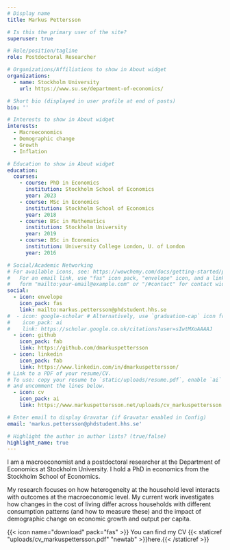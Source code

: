 ```yaml
---
# Display name
title: Markus Pettersson

# Is this the primary user of the site?
superuser: true

# Role/position/tagline
role: Postdoctoral Researcher

# Organizations/Affiliations to show in About widget
organizations:
  - name: Stockholm University
    url: https://www.su.se/department-of-economics/

# Short bio (displayed in user profile at end of posts)
bio: ''

# Interests to show in About widget
interests:
  - Macroeconomics
  - Demographic change
  - Growth
  - Inflation

# Education to show in About widget
education:
  courses:
    - course: PhD in Economics
      institution: Stockholm School of Economics
      year: 2023
    - course: MSc in Economics
      institution: Stockholm School of Economics
      year: 2018
    - course: BSc in Mathematics
      institution: Stockholm University
      year: 2019
    - course: BSc in Economics
      institution: University College London, U. of London
      year: 2016

# Social/Academic Networking
# For available icons, see: https://wowchemy.com/docs/getting-started/page-builder/#icons
#   For an email link, use "fas" icon pack, "envelope" icon, and a link in the
#   form "mailto:your-email@example.com" or "/#contact" for contact widget.
social:
  - icon: envelope
    icon_pack: fas
    link: mailto:markus.pettersson@phdstudent.hhs.se
#  - icon: google-scholar # Alternatively, use `graduation-cap` icon from `fas` icon pack
#    icon_pack: ai
#    link: https://scholar.google.co.uk/citations?user=sIwtMXoAAAAJ
  - icon: github
    icon_pack: fab
    link: https://github.com/dmarkuspettersson
  - icon: linkedin
    icon_pack: fab
    link: https://www.linkedin.com/in/dmarkuspettersson/
# Link to a PDF of your resume/CV.
# To use: copy your resume to `static/uploads/resume.pdf`, enable `ai` icons in `params.toml`,
# and uncomment the lines below.
  - icon: cv
    icon_pack: ai
    link: https://www.markuspettersson.net/uploads/cv_markuspettersson.pdf

# Enter email to display Gravatar (if Gravatar enabled in Config)
email: 'markus.pettersson@phdstudent.hhs.se'

# Highlight the author in author lists? (true/false)
highlight_name: true
---
```


I am a macroeconomist and a postdoctoral researcher at the Department of Economics at Stockholm University. I hold a PhD in economics from the Stockholm School of Economics.

My research focuses on how heterogeneity at the household level interacts with outcomes at the macroeconomic level. My current work investigates how changes in the cost of living differ across households with different consumption patterns (and how to measure these) and the impact of demographic change on economic growth and output per capita.

{{< icon name="download" pack="fas" >}} You can find my CV {{< staticref "uploads/cv_markuspettersson.pdf" "newtab" >}}here.{{< /staticref >}}
